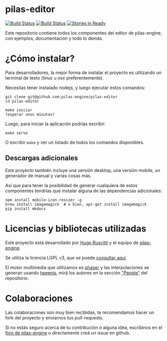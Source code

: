 # pilas-editor

[![Build Status](https://travis-ci.org/pilas-engine/pilas-editor.svg?branch=develop)](https://travis-ci.org/pilas-engine/pilas-editor) [![Build Status](https://travis-ci.org/pilas-engine/pilas-editor.svg?branch=master)](https://travis-ci.org/pilas-engine/pilas-editor) [![Stories in Ready](https://badge.waffle.io/hugoruscitti/demo-editor.png?label=ready&title=Ready)](http://waffle.io/hugoruscitti/demo-editor)




Este repositorio contiene todos los componentes del editor de pilas-engine, con ejemplos, documentación y todo lo demás.

# ¿Cómo instalar?

Para desarrolladores, la mejor forma de instalar el proyecto es utilizando un terminal
de texto (linux u osx preferentemente).

Necesitas tener instalado nodejs, y luego ejecutar estos comandos:


```
git clone git@github.com:pilas-engine/pilas-editor
cd pilas-editor

make iniciar
(esperar unos minutos)
```

Luego, para iniciar la aplicación podrías escribir:

```
make serve
```

O escribir ``make`` y ver un listado de todos los comandos disponibles.


## Descargas adicionales

Este proyecto también incluye una versión desktop, una versión mobile, un generador de manual y varias cosas más.

Así que para tener la posibilidad de generar cualquiera de estos componentes
tendrías que instalar alguna de las dependencias adicionales:

```
npm install mobile-icon-resizer -g
brew install imagemagick  # o bien, apt-get install imagemagick
pip install mkdocs
```


# Licencias y bibliotecas utilizadas

Este proyecto está desarrollado por [Hugo Ruscitti](https://github.com/hugoruscitti) y el equipo de [pilas-engine](http://pilas-engine.com.ar/#/acercade).

Se utiliza la licencia LGPL v3, que se puede [consultar aquí](http://choosealicense.com/licenses/lgpl-3.0/).

El motor multimedia que utilizamos es [phaser](http://phaser.io/) y las interpolaciones se generan usando [tweenjs](https://github.com/tweenjs/tween.js), mirá los autores en la sección ["People"](https://github.com/tweenjs/tween.js#people) del repositorio.

# Colaboraciones

Las colaboraciones son muy bien recibidas, te recomendamos hacer un fork del proyecto y enviarnos tus pull-requests.

Si no estás seguro acerca de tu contribución o alguna idea, escribinos en el [foro de pilas-engine](http://foro.pilas-engine.com.ar/) o directamente creá un issue en github.
